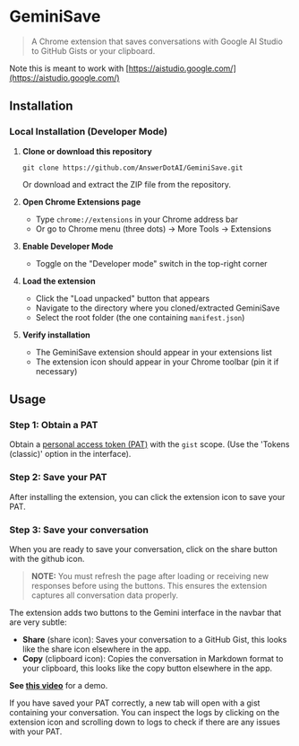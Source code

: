# GeminiSave

> A Chrome extension that saves conversations with Google AI Studio to GitHub Gists or your clipboard.

Note this is meant to work with [https://aistudio.google.com/](https://aistudio.google.com/)

## Installation

### Local Installation (Developer Mode)

1. **Clone or download this repository**
   ```
   git clone https://github.com/AnswerDotAI/GeminiSave.git
   ```
   Or download and extract the ZIP file from the repository.

2. **Open Chrome Extensions page**
   - Type `chrome://extensions` in your Chrome address bar
   - Or go to Chrome menu (three dots) → More Tools → Extensions

3. **Enable Developer Mode**
   - Toggle on the "Developer mode" switch in the top-right corner

4. **Load the extension**
   - Click the "Load unpacked" button that appears
   - Navigate to the directory where you cloned/extracted GeminiSave
   - Select the root folder (the one containing `manifest.json`)

5. **Verify installation**
   - The GeminiSave extension should appear in your extensions list
   - The extension icon should appear in your Chrome toolbar (pin it if necessary)

## Usage

### Step 1: Obtain a PAT

Obtain a [personal access token (PAT)](https://docs.github.com/en/authentication/keeping-your-account-and-data-secure/managing-your-personal-access-tokens#creating-a-personal-access-token-classic) with the `gist` scope. (Use the 'Tokens (classic)' option in the interface).

### Step 2: Save your PAT
After installing the extension, you can click the extension icon to save your PAT.

### Step 3: Save your conversation

When you are ready to save your conversation, click on the share button with the github icon.

> **NOTE:** You must refresh the page after loading or receiving new responses before using the buttons. This ensures the extension captures all conversation data properly.

The extension adds two buttons to the Gemini interface in the navbar that are very subtle:
- **Share** (share icon): Saves your conversation to a GitHub Gist, this looks like the share icon elsewhere in the app.
- **Copy** (clipboard icon): Copies the conversation in Markdown format to your clipboard, this looks like the copy button elsewhere in the app.

**See [this video](https://www.loom.com/share/f58e90829a604394b807d07204524d03?sid=537515fe-0404-45a7-9c35-d77ec883db6e)** for a demo.

If you have saved your PAT correctly, a new tab will open with a gist containing your conversation. You can inspect the logs by clicking on the extension icon and scrolling down to logs to check if there are any issues with your PAT.
